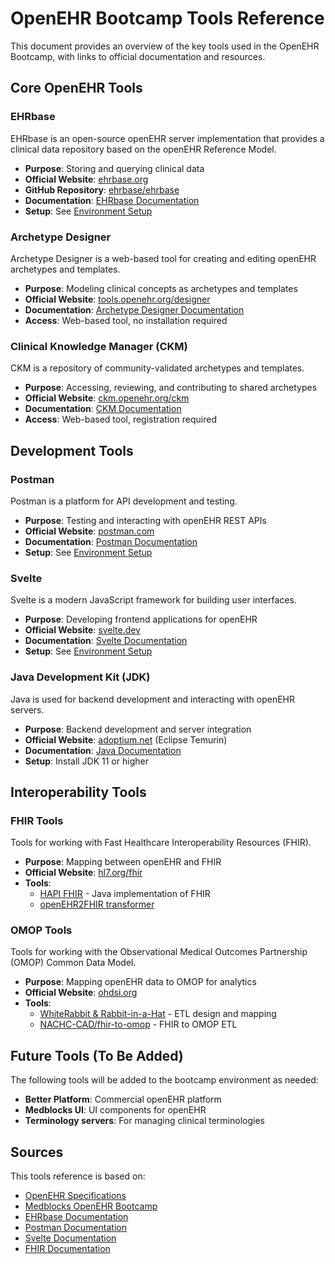 # OpenEHR Bootcamp Tools Reference

This document provides an overview of the key tools used in the OpenEHR Bootcamp, with links to official documentation and resources.

## Core OpenEHR Tools

### EHRbase

EHRbase is an open-source openEHR server implementation that provides a clinical data repository based on the openEHR Reference Model.

- **Purpose**: Storing and querying clinical data
- **Official Website**: [ehrbase.org](https://ehrbase.org/)
- **GitHub Repository**: [ehrbase/ehrbase](https://github.com/ehrbase/ehrbase)
- **Documentation**: [EHRbase Documentation](https://ehrbase.readthedocs.io/en/latest/)
- **Setup**: See [Environment Setup](environment_setup.md#ehrbase-setup)

### Archetype Designer

Archetype Designer is a web-based tool for creating and editing openEHR archetypes and templates.

- **Purpose**: Modeling clinical concepts as archetypes and templates
- **Official Website**: [tools.openehr.org/designer](https://tools.openehr.org/designer)
- **Documentation**: [Archetype Designer Documentation](https://openehr.atlassian.net/wiki/spaces/healthmod/pages/415465475/Archetype+Designer+Documentation)
- **Access**: Web-based tool, no installation required

### Clinical Knowledge Manager (CKM)

CKM is a repository of community-validated archetypes and templates.

- **Purpose**: Accessing, reviewing, and contributing to shared archetypes
- **Official Website**: [ckm.openehr.org/ckm](https://ckm.openehr.org/ckm/)
- **Documentation**: [CKM Documentation](https://openehr.atlassian.net/wiki/spaces/healthmod/pages/2949126/Clinical+Knowledge+Manager)
- **Access**: Web-based tool, registration required

## Development Tools

### Postman

Postman is a platform for API development and testing.

- **Purpose**: Testing and interacting with openEHR REST APIs
- **Official Website**: [postman.com](https://www.postman.com/)
- **Documentation**: [Postman Documentation](https://learning.postman.com/docs/getting-started/introduction/)
- **Setup**: See [Environment Setup](environment_setup.md#postman-for-openehr)

### Svelte

Svelte is a modern JavaScript framework for building user interfaces.

- **Purpose**: Developing frontend applications for openEHR
- **Official Website**: [svelte.dev](https://svelte.dev/)
- **Documentation**: [Svelte Documentation](https://svelte.dev/docs)
- **Setup**: See [Environment Setup](environment_setup.md#svelte-development-environment)

### Java Development Kit (JDK)

Java is used for backend development and interacting with openEHR servers.

- **Purpose**: Backend development and server integration
- **Official Website**: [adoptium.net](https://adoptium.net/) (Eclipse Temurin)
- **Documentation**: [Java Documentation](https://docs.oracle.com/en/java/)
- **Setup**: Install JDK 11 or higher

## Interoperability Tools

### FHIR Tools

Tools for working with Fast Healthcare Interoperability Resources (FHIR).

- **Purpose**: Mapping between openEHR and FHIR
- **Official Website**: [hl7.org/fhir](https://www.hl7.org/fhir/)
- **Tools**:
  - [HAPI FHIR](https://hapifhir.io/) - Java implementation of FHIR
  - [openEHR2FHIR transformer](https://discourse.openehr.org/t/online-openehr2fhir-transformer/2606)

### OMOP Tools

Tools for working with the Observational Medical Outcomes Partnership (OMOP) Common Data Model.

- **Purpose**: Mapping openEHR data to OMOP for analytics
- **Official Website**: [ohdsi.org](https://www.ohdsi.org/)
- **Tools**:
  - [WhiteRabbit & Rabbit-in-a-Hat](https://ohdsi.github.io/WhiteRabbit/) - ETL design and mapping
  - [NACHC-CAD/fhir-to-omop](https://github.com/NACHC-CAD/fhir-to-omop) - FHIR to OMOP ETL

## Future Tools (To Be Added)

The following tools will be added to the bootcamp environment as needed:

- **Better Platform**: Commercial openEHR platform
- **Medblocks UI**: UI components for openEHR
- **Terminology servers**: For managing clinical terminologies

## Sources

This tools reference is based on:

- [OpenEHR Specifications](https://specifications.openehr.org/)
- [Medblocks OpenEHR Bootcamp](https://medblocks.com/openehr-bootcamp)
- [EHRbase Documentation](https://ehrbase.readthedocs.io/en/latest/)
- [Postman Documentation](https://learning.postman.com/docs/getting-started/introduction/)
- [Svelte Documentation](https://svelte.dev/docs)
- [FHIR Documentation](https://www.hl7.org/fhir/)
